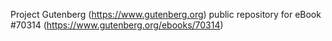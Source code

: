 Project Gutenberg (https://www.gutenberg.org) public repository for
eBook #70314 (https://www.gutenberg.org/ebooks/70314)
